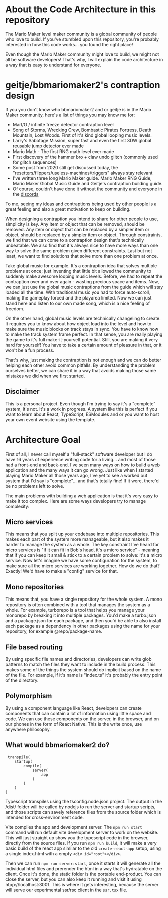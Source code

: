 # About the Code Architecture in this repository

The Mario Maker level maker community is a global community of people who love to build.
If you've stumbled upon this repository, you're probably interested in how this code works... you found the right place!

Even though the Mario Maker community might love to build, we might not all be software developers!
That's why, I will explain the code architecture in a way that is easy to understand for everyone.

# geitje/bbmariomaker2's contraption design

If you you don't know who bbmariomaker2 and or geitje is in the Mario Maker community, here's a list of things you may know me for:

- MarI/O / infinite freeze detector contraption level
- Song of Storms, Wrecking Crew, Bombastic Pirates Fortress, Death Mountain, Lost Woods. First of it's kind global looping music levels.
- Larry's Sabotage Mission, super fast and even the first 3DW global reusable jump detector ever made
- Mario Math - The first RNG math level ever made
- First discovery of the hammer bro + claw undo glitch (commonly used for glitch sequences)
- Some post from 2020 still get discussed today, the "resetters/flippers/useless-machines/triggers" always stay relevant
- I've written three long Mario Maker guide. Mario Maker RNG Guide, Mario Maker Global Music Guide and Geitje's contraption building guide.
- Of course, couldn't have done it without the community and everyone in the [discords](https://discord.gg/R8aYkzzH)

To me, seeing my ideas and contraptions being used by other people is a great feeling and also a great motivation to keep on building.

When designing a contraption you intend to share for other people to use, simplicity is key. Any item or object that can be removed, should be removed. Any item or object that can be replaced by a simpler item or object, should be replaced by a simpler item or object. Through constraints, we find that we can come to a contraption design that's technically unbeatable. We also find that it's always nice to have more ways than one way to solve the same problem given different constraints. Last but not least, we want to find solutions that solve more than one problem at once.

Take global music for example. It's a contraption idea that solves multiple problems at once; just inventing that little bit allowed the community to suddenly make awesome looping music levels.
Before, we had to repeat the contraption over and over again - wasting precious space and items. Now, we can just use the global music contraptions from the guide which will stay loaded all the time.
With traditional music you had to force auto-scroll, making the gameplay forced and the playarea limited. Now we can just stand here and listen to our own made song, which is a nice feeling of freedom.

On the other hand, global music levels are technically changeling to create. It requires you to know about how object load into the level and how to make sure the music blocks on track stays in sync. You have to know how to make the track system frame perfect. In that sense, you are really playing the game to it's full make-it-yourself potential. Still, you are making it very hard for yourself! You have to take a certain amount of pleasure in that, or it won't be a fun process.

That's why, just making the contraption is not enough and we can do better helping each other avoid common pitfalls. By understanding the problem ourselves better, we can share it in a way that avoids making those same mistakes we did when we first started.

## Disclaimer

This is a personal project. Even though I'm trying to say it's a "complete" system, it's not. It's a work in progress.
A system like this is perfect if you want to learn about React, TypeScript, ESModules and or you want to host your own event website using the template.

# Architecture Goal

First of all, I never call myself a "full-stack" software developer but I do have 16 years of experience writing code for a living... and most of those had a front-end and back-end.
I've seen many ways on how to build a web application and the many ways it can go wrong. Just like when I started playing Mario Maker all those years ago, I've yet to see a worked out system that I'd say is "complete"... and that's totally fine! If it were, there'd be no problems left to solve.

The main problems with building a web application is that it's very easy to make it too complex. Here are some ways developers try to manage complexity:

## Micro services

This means that you split up your codebase into multiple repositories. This makes each part of the system more manageable, but it also makes it harder to manage the system as a whole.
The key constraint I've heard for micro services is "if it can fit in Bob's head, it's a micro service" - meaning that if you can keep it small & stick to a certain problem to solve: it's a micro service.
Now let's imagine we have some configuration for the system, to make sure all the micro services are working together. How do we do that? Exactly! We'd have to make a "config" service for that.

## Mono repositories

This means that, you have a single repository for the whole system. A mono repository is often combined with a tool that manages the system as a whole. For example, turborepo is a tool that helps you manage your monorepo by breaking it into multiple packages. You'd make a turbo.json and a package.json for each package, and then you'd be able to also install each package as a dependency in other packages using the name for your repository, for example @repo/package-name.

## File based routing

By using specific file names and directories, developers can write glob patterns to match the files they want to include in the build process. This makes some of the things the system should do implicit based on the name of the file. For example, if it's name is "index.ts" it's probably the entry point of the directory.

## Polymorphism

By using a component language like React, developers can create components that can contain a lot of information using little space and code. We can use these components on the server, in the browser, and on our phones in the form of React Native. This is the write once, use anywhere philosophy.

## What would bbmariomaker2 do?

```
 transpile(
    startup(
        compile(
            server(
                app
            )
        )
    )
)
 ```

Typescript transpiles using the tsconfig.node.json project.
The output in the /dist/ folder will be called by nodejs to run the server and startup scripts, and those scripts can savely reference files from the source folder which is intended for cross-environment code.

Vite compiles the app and development server. The `npm run start` command will run default vite development server to work on the website. This will just straight up show you the typescript code in the browser, directly from the source files. If you run `npm run build`, it will make a very basic build of the react app similar to the old `create-react-app` setup, using a single index.html with a empty `<div id="root"></div>`.

Then we can run `npm run server:start`, once it starts it will generate all the individual html files and prerender the html in a way that's hydratable on the client. Once it's done, the static folder is the portable end-product. You can close the server, but you can also keep it running and visit it using htpp://localhost:3001. This is where it gets interesting, because the server will serve our experimental ssr/rsc client in the `ssr.tsx` file.





